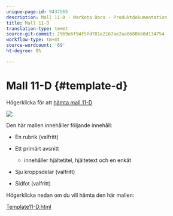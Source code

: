 ```yaml
---
unique-page-id: 9437565
description: Mall 11-D - Marketo Docs - Produktdokumentation
title: Mall 11-D
translation-type: tm+mt
source-git-commit: 2969e6f94f5fd781e2167ae2aa8680bb8d134754
workflow-type: tm+mt
source-wordcount: '69'
ht-degree: 0%

---
```



# Mall 11-D {#template-d}

Högerklicka för att [hämta mall 11-D](http://docs.marketo.com/download/attachments/9437565/template-11d.html?version=1&amp;modificationdate=1438211392000&amp;api=v2)

![](assets/template-11d.png)

Den här mallen innehåller följande innehåll:

* En rubrik (valfritt)
* Ett primärt avsnitt

   * innehåller hjältetitel, hjältetext och en enkät

* Sju kroppsdelar (valfritt)
* Sidfot (valfritt)

Högerklicka nedan om du vill hämta den här mallen:

[Template11-D.html](http://docs.marketo.com/download/attachments/9437565/template-11d.html?version=1&amp;modificationdate=1438211392000&amp;api=v2)
